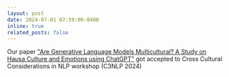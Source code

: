 ```yaml
---
layout: post
date: 2024-07-01 07:59:00-0400
inline: true
related_posts: false
---
```

Our paper ["Are Generative Language Models Multicultural? A Study on Hausa Culture and Emotions using ChatGPT"](https://arxiv.org/pdf/2406.19504) got accepted to Cross Cultural Considerations in NLP workshop (C3NLP 2024)
